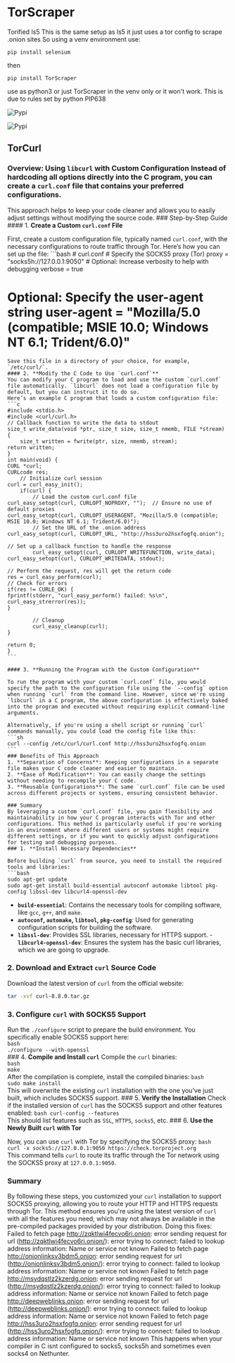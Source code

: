 # TorScraper
Torified ls5
This is the same setup as ls5 it just uses a tor config to scrape .onion sites
So using a venv environment use:

```
pip install selenium
```
then
```
pip install TorScraper
```
use as python3 or just TorScraper in the venv only or it won't work.
This is due to rules set by python PIP638

![Pypi](https://raw.githubusercontent.com/DeadmanXXXII/TorScraper/main/Screenshot_20250425-193512.png)

![Pypi](https://raw.githubusercontent.com/DeadmanXXXII/TorScraper/main/Screenshot_20250425-182436.png)
## TorCurl
### Overview: Using `libcurl` with Custom Configuration                                                                                                               Instead of hardcoding all options directly into the C program, you can create a `curl.conf` file that contains your preferred configurations.
This approach helps to keep your code cleaner and allows you to easily adjust settings without modifying the source code.                                                                                                                                ### Step-by-Step Guide
                                                                                   #### 1. **Create a Custom `curl.conf` File**

First, create a custom configuration file, typically named `curl.conf`, with the necessary configurations to route traffic through Tor. Here’s how you can set up the file:                                                                                                                                                                 ```bash                                                                            # curl.conf                                                                                                                                                           # Specify the SOCKS5 proxy (Tor)                                                   proxy = "socks5h://127.0.0.1:9050"                                                                                                                                    # Optional: Increase verbosity to help with debugging                              verbose = true                                                                     
# Optional: Specify the user-agent string                                          user-agent = "Mozilla/5.0 (compatible; MSIE 10.0; Windows NT 6.1; Trident/6.0)"
```                                                                                
Save this file in a directory of your choice, for example, `/etc/curl/`.           
#### 2. **Modify the C Code to Use `curl.conf`**                                   
You can modify your C program to load and use the custom `curl.conf` file automatically. `libcurl` does not load a configuration file by default, but you can instruct it to do so.                                                                      
Here’s an example C program that loads a custom configuration file:                
```c                                                                               #include <stdio.h>
#include <curl/curl.h>                                                             
// Callback function to write the data to stdout                                   size_t write_data(void *ptr, size_t size, size_t nmemb, FILE *stream) {
    size_t written = fwrite(ptr, size, nmemb, stream);                                 return written;
}                                                                                  
int main(void) {                                                                       CURL *curl;                                                                        CURLcode res;                                                                  
    // Initialize curl session                                                         curl = curl_easy_init();
    if(curl) {
        // Load the custom curl.conf file                                                  curl_easy_setopt(curl, CURLOPT_NOPROXY, "");  // Ensure no use of default proxies                                                                                     curl_easy_setopt(curl, CURLOPT_USERAGENT, "Mozilla/5.0 (compatible; MSIE 10.0; Windows NT 6.1; Trident/6.0)");                                                
        // Set the URL of the .onion address                                               curl_easy_setopt(curl, CURLOPT_URL, "http://hss3uro2hsxfogfq.onion");
                                                                                           // Set up a callback function to handle the response
        curl_easy_setopt(curl, CURLOPT_WRITEFUNCTION, write_data);                         curl_easy_setopt(curl, CURLOPT_WRITEDATA, stdout);
                                                                                           // Perform the request, res will get the return code                               res = curl_easy_perform(curl);                                                                                                                                        // Check for errors                                                                if(res != CURLE_OK) {                                                                  fprintf(stderr, "curl_easy_perform() failed: %s\n", curl_easy_strerror(res));                                                                                     }

        // Cleanup
        curl_easy_cleanup(curl);                                                       }
                                                                                       return 0;
}                                                                                  ```
                                                                                   #### 3. **Running the Program with the Custom Configuration**

To run the program with your custom `curl.conf` file, you would specify the path to the configuration file using the `--config` option when running `curl` from the command line. However, since we're using `libcurl` in a C program, the above configuration is effectively baked into the program and executed without requiring explicit command-line arguments.
                                                                                   Alternatively, if you're using a shell script or running `curl` commands manually, you could load the config file like this:                                                                                                                             ```sh                                                                              curl --config /etc/curl/curl.conf http://hss3uro2hsxfogfq.onion                    ```                                                                                                                                                                   ### Benefits of This Approach                                                                                                                                         1. **Separation of Concerns**: Keeping configurations in a separate file makes your C code cleaner and easier to maintain.                                                                                                                               2. **Ease of Modification**: You can easily change the settings without needing to recompile your C code.                                                                                                                                                3. **Reusable Configurations**: The same `curl.conf` file can be used across different projects or systems, ensuring consistent behavior.
                                                                                   ### Summary                                                                                                                                                           By leveraging a custom `curl.conf` file, you gain flexibility and maintainability in how your C program interacts with Tor and other configurations. This method is particularly useful if you're working in an environment where different users or systems might require different settings, or if you want to quickly adjust configurations for testing and debugging purposes.                                                                                                                                ### 1. **Install Necessary Dependencies**
                                                                                   Before building `curl` from source, you need to install the required tools and libraries:                                                                             
```bash                                                                            sudo apt-get update
sudo apt-get install build-essential autoconf automake libtool pkg-config libssl-dev libcurl4-openssl-dev
```                                                                                
- **`build-essential`**: Contains the necessary tools for compiling software, like `gcc`, `g++`, and `make`.
- **`autoconf`, `automake`, `libtool`, `pkg-config`**: Used for generating configuration scripts for building the software.
- **`libssl-dev`**: Provides SSL libraries, necessary for HTTPS support.           - **`libcurl4-openssl-dev`**: Ensures the system has the basic curl libraries, which we are going to upgrade.                                                         
### 2. **Download and Extract `curl` Source Code**                                 
Download the latest version of `curl` from the official website:                   
```bash                                                                            wget https://curl.se/download/curl-8.8.0.tar.gz
tar -xvf curl-8.8.0.tar.gz                                                         cd curl-8.8.0
```                                                                                
### 3. **Configure `curl` with SOCKS5 Support**                                    
Run the `./configure` script to prepare the build environment. You specifically enable SOCKS5 support here:                                                           
```bash                                                                            ./configure --with-openssl                                                         ```                                                                                                                                                                   ### 4. **Compile and Install `curl`**                                                                                                                                 Compile the `curl` binaries:                                                       
```bash                                                                            make                                                                               ```                                                                                                                                                                   After the compilation is complete, install the compiled binaries:                                                                                                     ```bash                                                                            sudo make install                                                                  ```                                                                                                                                                                   This will overwrite the existing `curl` installation with the one you've just built, which includes SOCKS5 support.
                                                                                   ### 5. **Verify the Installation**                                                                                                                                    Check if the installed version of `curl` has the SOCKS5 support and other features enabled:
                                                                                   ```bash
curl-config --features                                                             ```
                                                                                   This should list features such as `SSL`, `HTTPS`, `socks5`, etc.
                                                                                   ### 6. **Use the Newly Built `curl` with Tor**

Now, you can use `curl` with Tor by specifying the SOCKS5 proxy:
                                                                                   ```bash                                                                            curl -x socks5://127.0.0.1:9050 https://check.torproject.org                       ```
                                                                                   This command tells `curl` to route its traffic through the Tor network using the SOCKS5 proxy at `127.0.0.1:9050`.                                                    
### Summary                                                                        
By following these steps, you customized your `curl` installation to support SOCKS5 proxying,                                                                         allowing you to route your HTTP and HTTPS requests through Tor.                    This method ensures you're using the latest version of `curl` with all the features you need, which may not always be
available in the pre-compiled packages provided by your distribution.
                                                                                   Doing this fixes:
                                                                                   Failed to fetch page http://zqktlwi4fecvo6ri.onion: error sending request for url (http://zqktlwi4fecvo6ri.onion/): error trying to connect: failed to lookup address information: Name or service not known
Failed to fetch page http://onionlinksv3bdm5.onion: error sending request for url (http://onionlinksv3bdm5.onion/): error trying to connect: failed to lookup address information: Name or service not known                                             Failed to fetch page http://msydqstlz2kzerdg.onion: error sending request for url (http://msydqstlz2kzerdg.onion/): error trying to connect: failed to lookup address information: Name or service not known                                             Failed to fetch page http://deepweblinks.onion: error sending request for url (http://deepweblinks.onion/): error trying to connect: failed to lookup address information: Name or service not known                                                     Failed to fetch page http://hss3uro2hsxfogfq.onion: error sending request for url (http://hss3uro2hsxfogfq.onion/): error trying to connect: failed to lookup address information: Name or service not known                                                                                                                                This happens when your compiler in C isnt configured to socks5, socks5h and sometimes even socks4 on Nethunter.                                                       
